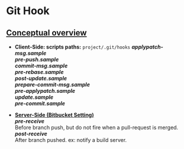 # Git Hook

## [Conceptual overview](https://www.atlassian.com/git/tutorials/git-hooks)

- **Client-Side: scripts paths:** `project/.git/hooks`
  **_applypatch-msg.sample_**  
  **_pre-push.sample_**  
  **_commit-msg.sample_**  
  **_pre-rebase.sample_**  
  **_post-update.sample_**  
  **_prepare-commit-msg.sample_**  
  **_pre-applypatch.sample_**  
  **_update.sample_**  
  **_pre-commit.sample_**

- **[Server-Side (Bitbucket Setting)](https://confluence.atlassian.com/bitbucketserverkb/how-to-create-a-simple-hook-in-bitbucket-data-center-and-server-779171711.html)**  
  **_pre-receive_**  
  Before branch push, but do not fire when a pull-request is merged.
  **_post-receive_**  
  After branch pushed. ex: notify a build server.